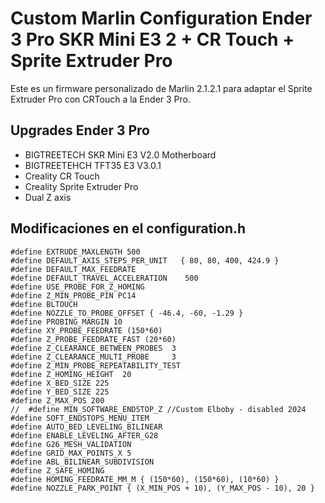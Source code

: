# Custom Marlin Configuration Ender 3 Pro SKR Mini E3 2 + CR Touch + Sprite Extruder Pro
Este es un firmware personalizado de Marlin 2.1.2.1 para adaptar el Sprite Extruder Pro con CRTouch a la Ender 3 Pro.
## Upgrades Ender 3 Pro
* BIGTREETECH SKR Mini E3 V2.0 Motherboard
* BIGTREETEHCH TFT35 E3 V3.0.1
* Creality CR Touch
* Creality Sprite Extruder Pro
* Dual Z axis

## Modificaciones en el configuration.h
~~~
#define EXTRUDE_MAXLENGTH 500 
#define DEFAULT_AXIS_STEPS_PER_UNIT   { 80, 80, 400, 424.9 }
#define DEFAULT_MAX_FEEDRATE   
#define DEFAULT_TRAVEL_ACCELERATION    500
#define USE_PROBE_FOR_Z_HOMING
#define Z_MIN_PROBE_PIN PC14
#define BLTOUCH
#define NOZZLE_TO_PROBE_OFFSET { -46.4, -60, -1.29 }
#define PROBING_MARGIN 10 
#define XY_PROBE_FEEDRATE (150*60)
#define Z_PROBE_FEEDRATE_FAST (20*60)
#define Z_CLEARANCE_BETWEEN_PROBES  3 
#define Z_CLEARANCE_MULTI_PROBE     3 
#define Z_MIN_PROBE_REPEATABILITY_TEST
#define Z_HOMING_HEIGHT  20 
#define X_BED_SIZE 225 
#define Y_BED_SIZE 225 
#define Z_MAX_POS 200 
//  #define MIN_SOFTWARE_ENDSTOP_Z //Custom Elboby - disabled 2024
#define SOFT_ENDSTOPS_MENU_ITEM  
#define AUTO_BED_LEVELING_BILINEAR
#define ENABLE_LEVELING_AFTER_G28
#define G26_MESH_VALIDATION
#define GRID_MAX_POINTS_X 5
#define ABL_BILINEAR_SUBDIVISION
#define Z_SAFE_HOMING
#define HOMING_FEEDRATE_MM_M { (150*60), (150*60), (10*60) }
#define NOZZLE_PARK_POINT { (X_MIN_POS + 10), (Y_MAX_POS - 10), 20 }
~~~
